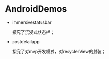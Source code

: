 # AndroidDemos


* immersivestatusbar

    探究了沉浸式状态栏；
    

* postdetailapp

    探究了对mvp开发模式，对recyclerView的封装；
    